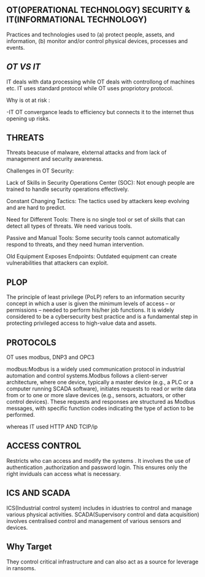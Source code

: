 **OT(OPERATIONAL TECHNOLOGY) SECURITY & IT(INFORMATIONAL TECHNOLOGY)**
---

Practices and technologies used to (a) protect people, assets, and information, (b) monitor and/or control physical devices, processes and events.

***OT VS IT***
---

IT deals with data processing while OT deals with controllong of machines etc.
IT uses standard protocol while OT uses propriotory protocol.

Why is ot at risk :

-IT OT convergance leads to efficiency but connects it to the internet thus opening up risks.

**THREATS**
---

Threats beacuse of malware, elxternal attacks and from lack of management and security awareness.


Challenges in OT Security:

 Lack of Skills in Security Operations Center (SOC): Not enough people are trained to handle security operations effectively.

 Constant Changing Tactics: The tactics used by attackers keep evolving and are hard to predict.
 
 Need for Different Tools: There is no single tool or set of skills that can detect all types of threats. We need various tools.

 Passive and Manual Tools: Some security tools cannot automatically respond to threats, and they need human intervention.

 Old Equipment Exposes Endpoints: Outdated equipment can create vulnerabilities that attackers can exploit.
    
  **PLOP**
  ---
The principle of least privilege (PoLP) refers to an information security concept in which a user is given the minimum levels of access – or permissions – needed to perform his/her job functions. It is widely considered to be a cybersecurity best practice and is a fundamental step in protecting privileged access to high-value data and assets. 

 **PROTOCOLS**
 ---
 
 OT uses modbus, DNP3 and OPC3
 
 modbus:Modbus is a widely used communication protocol in industrial automation and control systems.Modbus follows a client-server architecture, where one device, typically a master device (e.g., a PLC or a computer running SCADA software), initiates requests to read or write data from or to one or more slave devices (e.g., sensors, actuators, or other control devices). These requests and responses are structured as Modbus messages, with specific function codes indicating the type of action to be performed.

 whereas IT used HTTP AND TCIP/ip
 
 **ACCESS CONTROL**
 ---
 Restricts who can access and modify the systems . It involves the use of authentication ,authorization and password login.
 This ensures only the right inviduals can access what is necessary.

 
 **ICS AND SCADA**
 ---
 ICS(Industrial control system) includes in idustries to control and manage various physical activities.
 SCADA(Supervisory control and data acquisition) involves centralised control and management of various sensors and devices.
 
 **Why Target**
 ---
 They control critical infrastructure and can also act as a source for leverage in ransoms.
 
 
